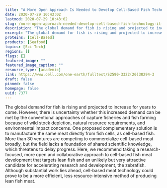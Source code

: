 ```yaml
---
title: "A More Open Approach Is Needed to Develop Cell-Based Fish Technology: It Starts with Zebrafish"
date: 2020-07-29 10:43:02
lastmod: 2020-07-29 10:43:02
slug: /more-open-approach-needed-develop-cell-based-fish-technology-it-starts-zebrafish
description: "The global demand for fish is rising and projected to increase for years to come. However, there is uncertainty whether this increased demand can be met by the conventional approaches of capture fisheries and fish farming because of wild stock depletion, natural resource requirements, and environmental impact concerns. One proposed complementary solution is to manufacture the same meat directly from fish cells, as cell-based fish."
excerpt: "The global demand for fish is rising and projected to increase for years to come. However, there is uncertainty whether this increased demand can be met by the conventional approaches of capture fisheries and fish farming because of wild stock depletion, natural resource requirements, and environmental impact concerns. One proposed complementary solution is to manufacture the same meat directly from fish cells, as cell-based fish."
proteins: [Cell-Based]
products: [Seafood]
topics: [Sci-Tech]
regions: []
flags: []
featured_image: ""
featured_image_caption: ""
resource_type: [academic]
link: https://www.cell.com/one-earth/fulltext/S2590-3322(20)30294-3
draft: false
pinned: false
homepage: false
uuid: 7377
---
```

The global demand for fish is rising and projected to increase for years
to come. However, there is uncertainty whether this increased demand can
be met by the conventional approaches of capture fisheries and fish
farming because of wild stock depletion, natural resource requirements,
and environmental impact concerns. One proposed complementary solution
is to manufacture the same meat directly from fish cells, as cell-based
fish. More than 30 ventures are competing to commercialize cell-based
meat broadly, but the field lacks a foundation of shared scientific
knowledge, which threatens to delay progress. Here, we recommend taking
a research-focused, more open and collaborative approach to cell-based
fish meat development that targets lean fish and an unlikely but very
attractive candidate for accelerating research and development, the
zebrafish. Although substantial work lies ahead, cell-based meat
technology could prove to be a more efficient, less resource-intensive
method of producing lean fish meat.
